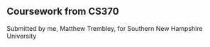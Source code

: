  Coursework from CS370
 ---------------------
 Submitted by me, Matthew Trembley, for Southern New Hampshire University
